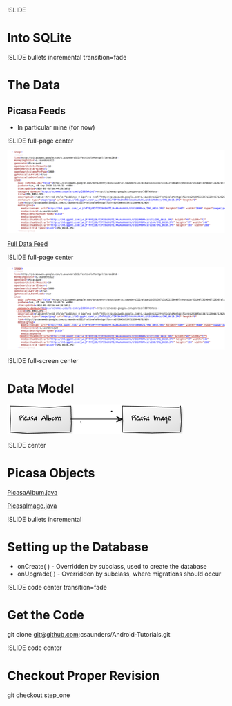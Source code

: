 !SLIDE 
# Into SQLite #

!SLIDE bullets incremental transition=fade
# The Data #

## Picasa Feeds ##

* In particular mine (for now)

!SLIDE full-page center

![The Data](the_data.png)

[Full Data Feed](http://picasaweb.google.com/data/feed/base/user/c.saunders322/albumid/5513471319225508497?alt=rss&kind=photo&hl=en_US)

!SLIDE full-page center

![The Data we Care About](the_data_we_care_about.png)

!SLIDE full-screen center

# Data Model #

![Entity Relationship Diagram](image_album_er_diag.png)

!SLIDE center

# Picasa Objects #

[PicasaAlbum.java](./src/ca/christophersaunders/tutorials/sqlite/picasa/PicasaAlbum.java)

[PicasaImage.java](./src/ca/christophersaunders/tutorials/sqlite/picasa/PicasaImage.java)

!SLIDE bullets incremental

# Setting up the Database #

* onCreate( ) - Overridden by subclass, used to create the database
* onUpgrade( ) - Overridden by subclass, where migrations should occur

!SLIDE code center transition=fade

# Get the Code #

git clone git@github.com:csaunders/Android-Tutorials.git

!SLIDE code center

# Checkout Proper Revision #

git checkout step_one